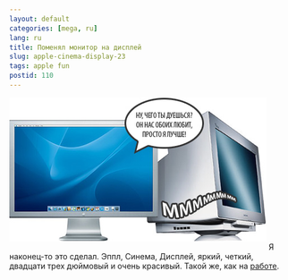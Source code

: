 ```yaml
---
layout: default
categories: [mega, ru]
lang: ru
title: Поменял монитор на дисплей
slug: apple-cinema-display-23
tags: apple fun 
postid: 110
---
```

<img src='/o_O/apple-cinema-display-23/23.jpg' alt='Apple Cinema Display 23″ speaks to Mitsubishi Diamond Pro 2070SB' width="460" height="258" style="padding-bottom: 15px;"/>
Я наконец-то это сделал. Эппл, Синема, Дисплей, яркий, четкий, двадцати трех дюймовый и очень красивый. Такой же, как на <a href="http://laboratory8.com/">работе</a>.